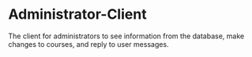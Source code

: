 Administrator-Client
====================

The client for administrators to see information from the database, make changes to courses, and reply to user messages.